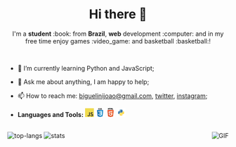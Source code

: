 <h1 align="center"> Hi there 👋 </h1>
<p align="center">I'm a <b>student</b> :book: from <b>Brazil</b>, <b>web</b> development :computer: and in my free time enjoy games :video_game: and basketball :basketball:! </p>

<br>

- 🌱 I’m currently learning Python and JavaScript;
- 💬 Ask me about anything, I am happy to help;
- 📫 How to reach me: biguelinijoao@gmail.com, [twitter](https://twitter.com/bigueeeee), [instagram](https://www.instagram.com/bigueeee/);

- **Languages and Tools:**
<code><img height="20" src="https://raw.githubusercontent.com/github/explore/80688e429a7d4ef2fca1e82350fe8e3517d3494d/topics/javascript/javascript.png"></code>
<code><img height="20" src="https://raw.githubusercontent.com/github/explore/80688e429a7d4ef2fca1e82350fe8e3517d3494d/topics/css/css.png"></code>
<code><img height="20" src="https://raw.githubusercontent.com/github/explore/80688e429a7d4ef2fca1e82350fe8e3517d3494d/topics/html/html.png"></code>
<code><img height="20" src="https://raw.githubusercontent.com/github/explore/80688e429a7d4ef2fca1e82350fe8e3517d3494d/topics/python/python.png"></code>

<br>

<img alt="top-langs" src="https://github-readme-stats.vercel.app/api/top-langs/?username=Biguelini&theme=cobalt&layout=compact" />

<img alt="stats" src="https://github-readme-stats.vercel.app/api?username=Biguelini&theme=cobalt&show_icons=true&hide_border=true" />

<img align="right" alt="GIF" src="https://raw.githubusercontent.com/saadeghi/saadeghi/master/dino.gif" />
